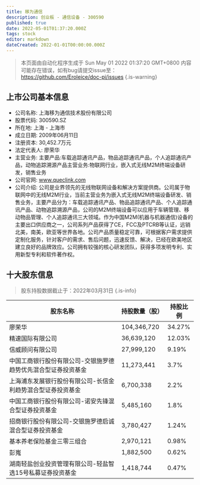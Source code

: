 ```yaml
---
title: 移为通信
description: 创业板 - 通信设备 - 300590
published: true
date: 2022-05-01T01:37:20.000Z
tags: stock
editor: markdown
dateCreated: 2022-01-01T00:00:00.000Z
---
```


> 本页面由自动化程序生成于 Sun May 01 2022 01:37:20 GMT+0800
> 内容可能存在错误，如有bug请提交issue至：https://github.com/Eroleice/doc-pi/issues
{.is-warning}

## 上市公司基本信息
- 公司名称: 上海移为通信技术股份有限公司
- 股票代码: 300590.SZ
- 所在地: 上海 - 上海市
- 成立日期: 2009年06月11日
- 注册资本: 30,452.7万元
- 法定代表人: 廖荣华
- 主营业务: 主要产品:车载追踪通讯产品，物品追踪通讯产品，个人追踪通讯产品，动物追踪溯源产品主营业务:物联网行业，嵌入式无线M2M终端设备研发，销售业务
- 公司官网: www.queclink.com
- 公司介绍: 公司是业界领先的无线物联网设备和解决方案提供商。公司属于物联网中的无线M2M行业，当前主营业务为嵌入式无线M2M终端设备研发、销售业务，主要产品分为：车载追踪通讯产品、物品追踪通讯产品、个人追踪通讯产品、动物追踪溯源产品，公司的M2M终端设备可以应用于车辆管理、移动物品管理、个人追踪通讯三大领域。作为中国M2M(机器与机器通信)设备的主要出口供应商之一，公司系列产品获得了CE，FCC及PTCRB等认证，远销北美，南美，欧亚等世界各地。公司产品质量稳定可靠，可根据客户需求提供定制化服务，针对客户的需求、售后问题，迅速反馈、解决，已经在欧美地区建立良好的品牌效应。公司拥有较强的核心研发团队，获得多项发明专利、实用新型专利和软件著作权。


## 十大股东信息
> 股东持股数据截止于：2022年03月31日
{.is-info}

| 股东名称 | 持股数量（股） | 持股比例 |
| --- | --- | --- |
| 廖荣华 | 104,346,720 | 34.27% |
| 精速国际有限公司 | 36,639,120 | 12.03% |
| 信威顾问有限公司 | 27,999,120 | 9.19% |
| 中国工商银行股份有限公司-交银施罗德趋势优先混合型证券投资基金 | 11,273,441 | 3.7% |
| 上海浦东发展银行股份有限公司-长信金利趋势混合型证券投资基金 | 6,700,338 | 2.2% |
| 中国工商银行股份有限公司-诺安先锋混合型证券投资基金 | 5,485,160 | 1.8% |
| 招商银行股份有限公司-交银施罗德启诚混合型证券投资基金 | 3,780,427 | 1.24% |
| 基本养老保险基金三零三组合 | 2,970,121 | 0.98% |
| 彭嵬 | 1,882,500 | 0.62% |
| 湖南轻盐创业投资管理有限公司-轻盐智选15号私募证券投资基金 | 1,418,744 | 0.47% |




